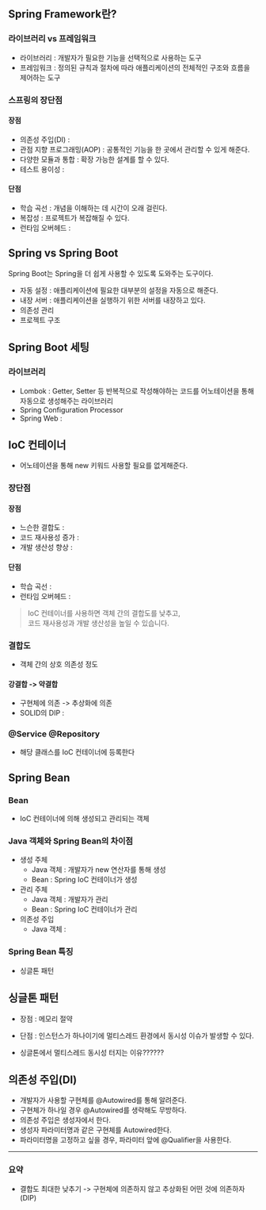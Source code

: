 ## Spring Framework란?

### 라이브러리 vs 프레임워크
- 라이브러리 : 개발자가 필요한 기능을 선택적으로 사용하는 도구
- 프레임워크 : 정의된 규칙과 절차에 따라 애플리케이션의 전체적인 구조와 흐름을 제어하는 도구

### 스프링의 장단점
#### 장점
- 의존성 주입(DI) :
- 관점 지향 프로그래밍(AOP) : 공통적인 기능을 한 곳에서 관리할 수 있게 해준다.
- 다양한 모듈과 통합 : 확장 가능한 설계를 할 수 있다.
- 테스트 용이성 :
#### 단점
- 학습 곡선 : 개념을 이해하는 데 시간이 오래 걸린다.
- 복잡성 : 프로젝트가 복잡해질 수 있다.
- 런타임 오버헤드 :

## Spring vs Spring Boot
Spring Boot는 Spring을 더 쉽게 사용할 수 있도록 도와주는 도구이다.
- 자동 설정 : 애플리케이션에 필요한 대부분의 설정을 자동으로 해준다.
- 내장 서버 : 애플리케이션을 실행하기 위한 서버를 내장하고 있다.
- 의존성 관리
- 프로젝트 구조

## Spring Boot 세팅

### 라이브러리
- Lombok : Getter, Setter 등 반복적으로 작성해야하는 코드를 어노테이션을 통해 자동으로 생성해주는 라이브러리
- Spring Configuration Processor
- Spring Web :

## IoC 컨테이너
- 어노테이션을 통해 new 키워드 사용할 필요를 없게해준다.

### 장단점
#### 장점
- 느슨한 결합도 : 
- 코드 재사용성 증가 :
- 개발 생산성 향상 :

#### 단점
- 학습 곡선 :
- 런타임 오버헤드 :

> IoC 컨테이너를 사용하면 객체 간의 결합도를 낮추고,    
> 코드 재사용성과 개발 생산성을 높일 수 있습니다.

### 결합도
- 객체 간의 상호 의존성 정도

#### 강결합 -> 약결합
- 구현체에 의존 -> 추상화에 의존
- SOLID의 DIP : 

### @Service @Repository
- 해당 클래스를 IoC 컨테이너에 등록한다

## Spring Bean

### Bean
- IoC 컨테이너에 의해 생성되고 관리되는 객체

### Java 객체와 Spring Bean의 차이점
- 생성 주체
  - Java 객체 : 개발자가 new 연산자를 통해 생성
  - Bean : Spring IoC 컨테이너가 생성
- 관리 주체
  - Java 객체 : 개발자가 관리
  - Bean : Spring IoC 컨테이너가 관리
- 의존성 주입
  - Java 객체 : 

### Spring Bean 특징
- 싱글톤 패턴

## 싱글톤 패턴
- 장점 : 메모리 절약
- 단점 : 인스턴스가 하나이기에 멀티스레드 환경에서 동시성 이슈가 발생할 수 있다.

- 싱글톤에서 멀티스레드 동시성 터지는 이유??????

## 의존성 주입(DI)
- 개발자가 사용할 구현체를 @Autowired를 통해 알려준다.
- 구현체가 하나일 경우 @Autowired를 생략해도 무방하다.
- 의존성 주입은 생성자에서 한다. 
- 생성자 파라미터명과 같은 구현체를 Autowired한다.
- 파라미터명을 고정하고 싶을 경우, 파라미터 앞에 @Qualifier을 사용한다.


---

### 요약
- 결합도 최대한 낮추기 -> 구현체에 의존하지 않고 추상화된 어떤 것에 의존하자(DIP)
